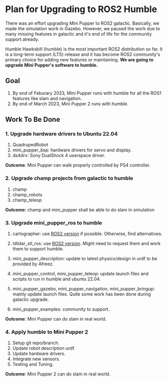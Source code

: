 # Plan for Upgrading to ROS2 Humble

There was an effort upgrading Mini Pupper to ROS2 galactic. Basically, we made the simulation work in Gazebo. However, we paused the work due to many missing features in galactic and it's end of life for the community support already. 

Humble Hawksbill (humble) is the most important ROS2 distribution so far. It is a long-term support (LTS) release and it has become ROS2 community's primary choice for adding new features or maintaining. **We are going to upgrade Mini Pupper's software to humble.**


## Goal

1. By end of Feburary 2023, Mini Pupper runs with humble for all the ROS1 features like slam and navigation.
2. By end of March 2023, Mini Pupper 2 runs with humble.


## Work To Be Done

### 1. Upgrade hardware drivers to Ubuntu 22.04

1. QuadrupedRobot
2. mini_pupper_bsp: hardware drivers for servo and display.
3. ds4drv: Sony DualShock 4 userspace driver.

**Outcome**: Mini Pupper can walk properly controlled by PS4 controller.


### 2. Upgrade champ projects from galactic to humble

1. champ  
2. champ_robots
3. champ_teleop  

**Outcome**: champ and mini_pupper shall be able to do slam in simulation 


### 3. Upgrade mini_pupper_ros to humble

1. cartographer: use [ROS2 version](https://github.com/ros2/cartographer) if possible. Otherwise, find alternatives. 

2. ldlidar_stl_ros: use [ROS2 version](https://github.com/ldrobotSensorTeam/ldlidar_stl_ros2). Might need to request them and work them to support humble.

3. mini_pupper_description: update to latest physics/design in urdf to be provided by Afreez.

4. mini_pupper_control, mini_pupper_teleop: update launch files and scripts to run in humble and ubuntu 22.04.

5. mini_pupper_gazebo, mini_pupper_navigation, mini_pupper_bringup: mainly update launch files. Quite some work has been done during galactic upgrade. 

6. mini_pupper_examples: community to support.

**Outcome**: Mini Pupper can do slam in real world.


### 4. Apply humble to Mini Pupper 2

1. Setup git repo/branch.
2. Update robot description urdf.
3. Update hardware drivers.
4. Integrate new sensors.
5. Testing and Tuning.

**Outcome**: Mini Pupper 2 can do slam in real world.

